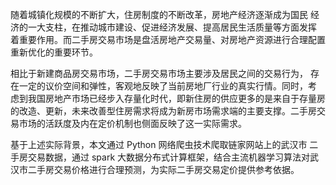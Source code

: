 随着城镇化规模的不断扩大，住房制度的不断改革，房地产经济逐渐成为国民 经济的一大支柱，在推动城市建设、促进经济发展、提高居民生活质量等方面发挥 着重要作用。而二手房交易市场是盘活房地产交易量、对房地产资源进行合理配置 重新优化的重要环节。

相比于新建商品房交易市场，二手房交易市场主要涉及居民之间的交易行为， 存在一定的议价空间和弹性，客观地反映了当前房地厂行业的真实行情。同时，考 虑到我国房地产市场已经步入存量化时代，即新住房的供应更多的是来自于存量房 的改造、更新，未来改善型住房需求将成为新房市场需求端的主要支撑。二手房交 易市场的活跃度及内在定价机制也侧面反映了这一实际需求。 

基于上述实际背景，本文通过 Python 网络爬虫技术爬取链家网站上的武汉市 二手房交易数据，通过 spark 大数据分布式计算框架，结合主流机器学习算法对武 汉市二手房交易价格进行合理预测，为实际二手房交易定价提供参考依据。